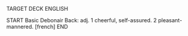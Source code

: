 TARGET DECK
ENGLISH

START
Basic
Debonair
Back: adj. 1 cheerful, self-assured. 2 pleasant-mannered. [french]
END
